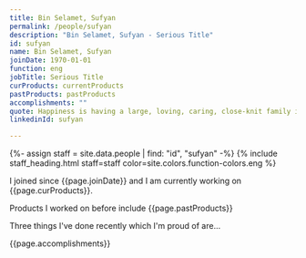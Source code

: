 ```yaml
---
title: Bin Selamet, Sufyan
permalink: /people/sufyan
description: "Bin Selamet, Sufyan - Serious Title"
id: sufyan
name: Bin Selamet, Sufyan
joinDate: 1970-01-01
function: eng
jobTitle: Serious Title
curProducts: currentProducts
pastProducts: pastProducts
accomplishments: ""
quote: Happiness is having a large, loving, caring, close-knit family in another city.
linkedinId: sufyan

---
```


{%- assign staff = site.data.people | find: "id", "sufyan" -%}
{% include staff_heading.html staff=staff color=site.colors.function-colors.eng %}

<p>I joined since {{page.joinDate}} and I am currently working on {{page.curProducts}}.</p>

<p>Products I worked on before include {{page.pastProducts}}</p>

<p>Three things I've done recently which I'm proud of are...</p>
{{page.accomplishments}}
